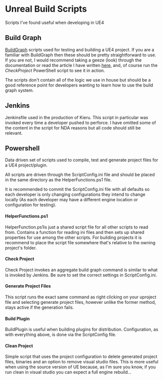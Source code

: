# Unreal Build Scripts
Scripts I've found useful when developing in UE4



## Build Graph

[BuildGraph](https://docs.unrealengine.com/latest/INT/Programming/Development/BuildGraph/) scripts used for testing and building a UE4 project. If you are a familiar with BuildGraph then these should be pretty straightforward to use. If you are not, I would recommend taking a geeze (look) through the documentation or read the article I have written [here](http://jackknobel.com/How-To/BuildGraph), and, of course run the *CheckProject* PowerShell script to see it in action.

The scripts don't contain all of the logic we use in house but should be a good reference point for developers wanting to learn how to use the build graph system.



## Jenkins

Jenkinsfile used in the production of Kieru. This script in particular was invoked every time a developer pushed to perforce. I have omitted some of the content in the script for NDA reasons but all code should still be relevant.



## Powershell

Data driven set of scripts used to compile, test and generate project files for a UE4 project/plugin.

All scripts are driven through the ScriptConfig.ini file and should be placed in the same directory as the HelperFunctions.ps1 file.

It is recommended to commit the ScriptConfig.ini file with all defaults so each developer is only changing configurations they intend to change locally (As each developer may have a different engine location or configuration for testing).



#### HelperFunctions.ps1

HelperFunction.ps1is just a shared script file for all other scripts to read from. Contains a function for reading ini files and then sets up shared properties for use among the other scripts. For building projects it is recommend to place the script file somewhere that's relative to the owning project's folder. 



#### Check Project

Check Project invokes an aggregate build graph command is similar to what is invoked by Jenkins. Be sure to set the correct settings in ScriptConfig.ini.



#### Generate Project Files

This script runs the exact same command as right clicking on your uproject file and selecting generate project files, however unlike the former method, stays active if the generation fails.



#### Build Plugin

BuildPlugin is useful when building plugins for distribution. Configuration, as with everything above, is done via the ScriptConfig file.



#### Clean Project

Simple script that uses the project configuration to delete generated project files, binaries and an option to remove visual studio files. This is more useful when using the source version of UE because, as I'm sure you know, if you run clean in visual studio you can expect a full engine rebuild...